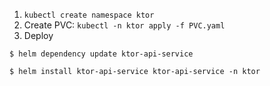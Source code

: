 1. ```kubectl create namespace ktor```
2. Create PVC: ```kubectl -n ktor apply -f PVC.yaml```
2. Deploy
```shell
$ helm dependency update ktor-api-service

$ helm install ktor-api-service ktor-api-service -n ktor
```